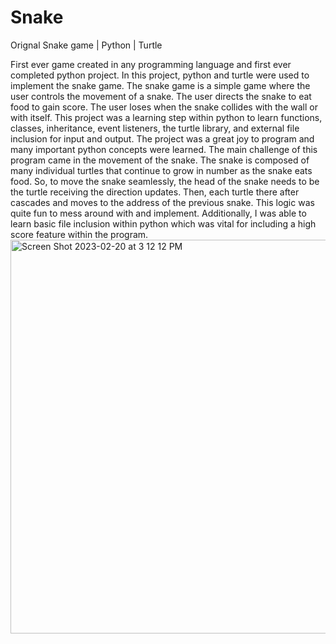# Snake
Orignal Snake game | Python | Turtle

First ever game created in any programming language and first ever completed python project. In this project, python and turtle were used to implement the snake game. The snake game is a simple game where the user controls the movement of a snake. The user directs the snake to eat food to gain score. The user loses when the snake collides with the wall or with itself. This project was a learning step within python to learn functions, classes, inheritance, event listeners, the turtle library, and external file inclusion for input and output. The project was a great joy to program and many important python concepts were learned. The main challenge of this program came in the movement of the snake. The snake is composed of many individual turtles that continue to grow in number as the snake eats food. So, to move the snake seamlessly, the head of the snake needs to be the turtle receiving the direction updates. Then, each turtle there after cascades and moves to the address of the previous snake. This logic was quite fun to mess around with and implement. Additionally, I was able to learn basic file inclusion within python which was vital for including a high score feature within the program.
<img width="630" alt="Screen Shot 2023-02-20 at 3 12 12 PM" src="https://user-images.githubusercontent.com/102704926/220200446-396db7ca-becf-4e73-8ad7-482d92780ffd.png">
